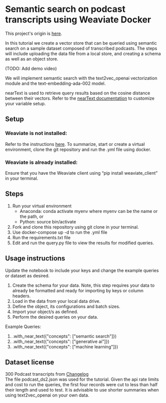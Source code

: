# Semantic search on podcast transcripts using Weaviate Docker
This project's origin is [here](https://github.com/weaviate/weaviate-examples/tree/main/podcast-semantic).

In this tutorial we create a vector store that can be queried using semantic search on a sample dataset composed of transcribed podcasts. The steps will include uploading the data file from a local store, and creating a schema as well as an object store.

(TODO: Add demo video)

We will implement semantic search with the text2vec_openai vectorization module and the text-embedding-ada-002 model.

nearText is used to retrieve query results based on the cosine distance between their vectors. Refer to the [nearText documentation](https://weaviate.io/developers/weaviate/api/graphql/search-operators#neartext) to customize your variable setup.
 

## Setup
### Weaviate is not installed: 
Refer to the instructions [here](https://weaviate.io/developers/weaviate/installation). To summarize, start or create a virtual environment, clone the git repository and run the .yml file using docker.

### Weaviate is already installed:
Ensure that you have the Weaviate client using “pip install weaviate_client” in your terminal. 

## Steps 
1. Run your virtual environment 
    - Anaconda: conda activate myenv where myenv can be the name or the path, or
    - Python: source bin/activate
2. Fork and clone this repository using git clone in your terminal.
3. Use docker-compose up -d to run the .yml file
4. Run the requirements.txt file
6. Edit and run the query.py file to view the results for modified queries.

## Usage instructions
Update the notebook to include your keys and change the example queries or dataset as desired.

1. Create the schema for your data. Note, this step requires your data to already be formatted and ready for importing by keys or column headers.
2. Load in the data from your local data drive.
3. Define the object, its configurations and batch sizes.
4. Import your object/s as defined.
5. Perform the desired queries on your data.


Example Queries:
1.  .with_near_text({"concepts": ["semantic search"]})
2.  .with_near_text({"concepts": ["generative ai"]})
3.  .with_near_text({"concepts": ["machine learning"]})


## Dataset license
300 Podcast transcripts from [Changelog](https://github.com/thechangelog/transcripts)  
The file podcast_ds2.json was used for the tutorial. Given the api rate limits and cost to run the queries, the first four records were cut to less than half their length and used to test. It is advisable to use shorter summaries when using text2vec_openai on your own data.
